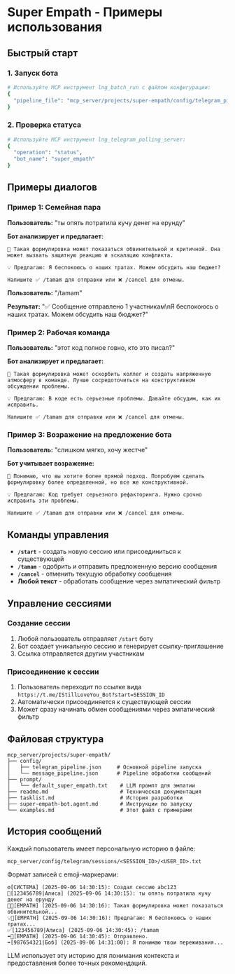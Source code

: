 # Super Empath - Примеры использования

## Быстрый старт

### 1. Запуск бота
```bash
# Используйте MCP инструмент lng_batch_run с файлом конфигурации:
{
  "pipeline_file": "mcp_server/projects/super-empath/config/telegram_pipeline.json"
}
```

### 2. Проверка статуса
```bash
# Используйте MCP инструмент lng_telegram_polling_server:
{
  "operation": "status",
  "bot_name": "super_empath"
}
```

## Примеры диалогов

### Пример 1: Семейная пара

**Пользователь:** "ты опять потратила кучу денег на ерунду"

**Бот анализирует и предлагает:**
```
🤔 Такая формулировка может показаться обвинительной и критичной. Она может вызвать защитную реакцию и эскалацию конфликта.

💡 Предлагаю: Я беспокоюсь о наших тратах. Можем обсудить наш бюджет?

Напишите ✅ /tamam для отправки или ❌ /cancel для отмены.
```

**Пользователь:** "/tamam"

**Результат:** "✅ Сообщение отправлено 1 участникам\nЯ беспокоюсь о наших тратах. Можем обсудить наш бюджет?"

### Пример 2: Рабочая команда

**Пользователь:** "этот код полное говно, кто это писал?"

**Бот анализирует и предлагает:**
```
🤔 Такая формулировка может оскорбить коллег и создать напряженную атмосферу в команде. Лучше сосредоточиться на конструктивном обсуждении проблемы.

💡 Предлагаю: В коде есть серьезные проблемы. Давайте обсудим, как их исправить.

Напишите ✅ /tamam для отправки или ❌ /cancel для отмены.
```

### Пример 3: Возражение на предложение бота

**Пользователь:** "слишком мягко, хочу жестче"

**Бот учитывает возражение:**
```
🤔 Понимаю, что вы хотите более прямой подход. Попробуем сделать формулировку более определенной, но все же конструктивной.

💡 Предлагаю: Код требует серьезного рефакторинга. Нужно срочно исправить эти проблемы.

Напишите ✅ /tamam для отправки или ❌ /cancel для отмены.
```

## Команды управления

- **`/start`** - создать новую сессию или присоединиться к существующей
- **`/tamam`** - одобрить и отправить предложенную версию сообщения
- **`/cancel`** - отменить текущую обработку сообщения
- **Любой текст** - обработать сообщение через эмпатический фильтр

## Управление сессиями

### Создание сессии
1. Любой пользователь отправляет `/start` боту
2. Бот создает уникальную сессию и генерирует ссылку-приглашение
3. Ссылка отправляется другим участникам

### Присоединение к сессии
1. Пользователь переходит по ссылке вида `https://t.me/IStillLoveYou_Bot?start=SESSION_ID`
2. Автоматически присоединяется к существующей сессии
3. Может сразу начинать обмен сообщениями через эмпатический фильтр

## Файловая структура

```
mcp_server/projects/super-empath/
├── config/
│   ├── telegram_pipeline.json     # Основной pipeline запуска
│   └── message_pipeline.json      # Pipeline обработки сообщений
├── prompt/
│   └── default_super_empath.txt    # LLM промпт для эмпатии
├── readme.md                       # Техническая документация
├── tasklist.md                     # История разработки
├── super-empath-bot.agent.md       # Инструкции по запуску
└── examples.md                     # Этот файл с примерами
```

## История сообщений

Каждый пользователь имеет персональную историю в файле:
```
mcp_server/config/telegram/sessions/<SESSION_ID>/<USER_ID>.txt
```

Формат записей с emoji-маркерами:
```
⚙️[СИСТЕМА] (2025-09-06 14:30:15): Создал сессию abc123
💬[123456789|Алиса] (2025-09-06 14:30:15): ты опять потратила кучу денег на ерунду
🤔🤖[EMPATH] (2025-09-06 14:30:16): Такая формулировка может показаться обвинительной...
💡🤖[EMPATH] (2025-09-06 14:30:16): Предлагаю: Я беспокоюсь о наших тратах...
✅[123456789|Алиса] (2025-09-06 14:30:45): /tamam
⬅️🤖[EMPATH] (2025-09-06 14:30:45): Отправлено.
➡️[987654321|Боб] (2025-09-06 14:31:00): Я понимаю твои переживания...
```

LLM использует эту историю для понимания контекста и предоставления более точных рекомендаций.
